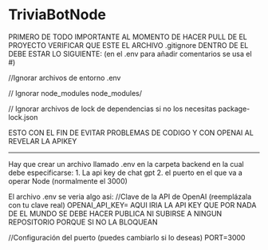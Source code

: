 # TriviaBotNode
PRIMERO DE TODO IMPORTANTE AL MOMENTO DE HACER PULL DE EL PROYECTO VERIFICAR QUE ESTE EL ARCHIVO .gitignore
DENTRO DE EL DEBE ESTAR LO SIGUIENTE:
(en el .env para añadir comentarios se usa el #)

//Ignorar archivos de entorno
.env

// Ignorar node_modules
node_modules/

// Ignorar archivos de lock de dependencias si no los necesitas
package-lock.json

ESTO CON EL FIN DE EVITAR PROBLEMAS DE CODIGO Y CON OPENAI AL REVELAR LA APIKEY

------------------------------------------------------------------------------------------------------------------------------------------------------------------

Hay que crear un archivo llamado .env en la carpeta backend en la cual debe especificarse:
    1. La api key de chat gpt
    2. el puerto en el que va a operar Node (normalmente el 3000)

El archivo .env se veria algo asi: 
//Clave de la API de OpenAI (reemplázala con tu clave real)
OPENAI_API_KEY= AQUI IRIA LA API KEY QUE POR NADA DE EL MUNDO SE DEBE HACER PUBLICA NI SUBIRSE A NINGUN REPOSITORIO PORQUE SI NO LA BLOQUEAN

//Configuración del puerto (puedes cambiarlo si lo deseas)
PORT=3000

